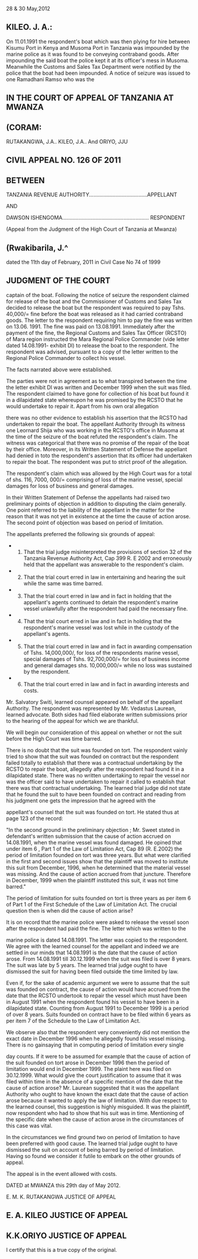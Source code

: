 28 &amp; 30 May,2012

## KILEO. J. A.:

On  11.01.1991  the  respondent's  boat  which  was  then plying  for  hire between Kisumu Port in Kenya and Musoma Port in Tanzania was impounded by the marine police as it was  found to be conveying contraband  goods. After impounding the said  boat the  police  kept it at its officer's mess in Musoma. Meanwhile the Customs and Sales Tax Department were notified by the police that the boat had been impounded. A  notice  of  seizure  was  issued  to  one  Ramadhani  Ramso  who  was  the

## IN THE COURT OF APPEAL OF TANZANIA AT MWANZA

## (CORAM:

RUTAKANGWA, J.A.. KILEO, J.A.. And ORIYO, JJU

## CIVIL APPEAL NO. 126 OF 2011

## BETWEEN

TANZANIA REVENUE AUTHORITY.......................................APPELLANT

AND

DAWSON ISHENGOMA.......................................................... RESPONDENT

(Appeal from the Judgment of the High Court of Tanzania at Mwanza)

## (Rwakibarila, J.^

dated the 11th   day of February, 2011 in Civil Case No 74 of 1999

## JUDGMENT OF THE COURT

captain of the boat.  Following the notice of seizure the respondent claimed for  release  of the  boat  and  the  Commissioner  of Customs  and  Sales Tax decided to  release the  boat but the respondent was required to  pay Tshs. 40,000/=  fine  before the  boat was  released as  it  had  carried  contraband goods.  The  letter  to  the  respondent  requiring  him  to  pay  the  fine  was written  on  13.06.  1991.  The  fine  was  paid  on  13.08.1991.  Immediately after the payment of the fine, the Regional Customs and Sales Tax Officer (RCSTO)  of  Mara  region  instructed  the  Mara  Regional  Police  Commander (vide  letter  dated 14.08.1991-  exhibit  Dl)  to  release  the  boat  to  the respondent. The respondent was advised,  pursuant to a copy of the  letter written to the Regional Police Commander to collect his vessel.

The facts narrated above were established.

The parties were not in agreement as to what transpired between the time the  letter  exhibit  Dl  was  written  and  December  1999  when  the  suit was filed.  The  respondent claimed  to  have  gone  for  collection  of  his  boat  but found  it in  a  dilapidated  state whereupon  he was  promised  by the  RCSTO that  he  would  undertake  to  repair  it.  Apart  from  his  own  oral  allegation

there was no other evidence to establish  his assertion that the RCSTO had undertaken to  repair the  boat. The appellant Authority through  its witness one  Leornard  Shija  who  was working  in  the  RCSTO's office  in  Musoma  at the  time  of  the  seizure  of  the  boat  refuted  the  respondent's  claim.  The witness was categorical that there was no promise of the repair of the boat by their office.  Moreover,  in  its Written Statement of Defense the appellant had denied in toto the respondent's assertion that its officer had undertaken  to  repair  the  boat.  The  respondent was  put to  strict  proof of the allegation.

The  respondent's  claim  which  was  allowed  by  the  High  Court  was  for  a total  of  shs. 116,  7000,  000/=  comprising  of  loss  of  the  marine  vessel, special damages for loss of business and general damages.

In their  Written Statement  of  Defense  the  appellants  had raised  two preliminary points of objection  in addition to disputing the claim generally. One  point  referred  to  the  liability  of  the  appellant  in  the  matter  for  the reason  that  it  was  not  yet  in  existence  at  the  time  the  cause  of  action arose. The second point of objection was based on period of limitation.

The appellants preferred the following six grounds of appeal:

- 1.  That the trial  judge misinterpreted the provisions of  section 32 of the  Tanzania  Revenue Authority Act,  Cap  399  R.  E  2002  and erroneously  held  that  the  appellant  was  answerable  to  the respondent's claim.
- 2.  That the trial court erred in law in entertaining and hearing the suit while the same was time barred.
- 3.  That the  trial court erred in law and in fact in  holding that the appellant's  agents  continued  to  detain  the  respondent's  marine vessel unlawfully  after the respondent  had  paid the necessary fine.
- 4.  That the  trial court erred in law and in  fact in  holding that the respondent's marine  vessel was lost while in  the custody of the appellant's agents.
- 5.  That  the trial court  erred  in  law  and  in fact  in awarding compensation  of Tshs.  14,000,000/,  for loss of the  respondents marine vessel, special damages of Tshs.  92,700,000/= for loss of business income and  general damages shs. 10,000,000/= while no loss was sustained  by the respondent.
- 6.  That the trial court erred in law and in fact in awarding interests and costs.

Mr.  Salvatory  Switi,  learned  counsel  appeared  on  behalf  of the  appellant Authority.  The  respondent  was  represented  by  Mr.  Vedastus  Laurean, learned  advocate.  Both  sides  had  filed  elaborate written  submissions  prior to the hearing of the appeal for which we are thankful.

We will  begin  our consideration  of this appeal  on  whether or  not the  suit before the High Court was time barred.

There is no doubt that the suit was founded on tort. The respondent vainly tried  to  show  that  the  suit  was  founded  on  contract  but  the  respondent failed  totally  to  establish  that there  was  a  contractual  undertaking  by the RCSTO to repair the boat, allegedly after the  respondent had found  it in a dilapidated state. There was no written undertaking to repair the vessel nor was the officer said to  have undertaken to repair it called to establish that there  was  that  contractual  undertaking.  The  learned  trial  judge  did  not state that he found the suit to have been founded on contract and reading from  his  judgment  one  gets  the  impression  that  he  agreed  with  the

appellant's  counsel  that the  suit was  founded  on  tort. He  stated  thus  at page 123 of the record:

"In the second ground in the preliminary objection ; Mr. Sweet stated in defendant's written submission that the cause of  action accrued on 14.08.1991,  when the marine vessel was found damaged. He opined that under item 6 , Part 1  of  the Law of  Limitation Act, Cap 89 (R. E.2002) the period of  limitation founded on tort was three years. But what  were  clarified in  the  first and second issues show  that  the plaintiff was moved to institute this suit from December, 1996,  when he determined that the material vessel was missing. And the cause of action  accrued  from  that juncture. Therefore  in  December,  1999 when the plaintiff  instituted this suit, it was not time barred."

The period of limitation for suits founded on tort is three years as per item 6  of  Part  1   of the  First Schedule  of the  Law  of  Limitation  Act.  The  crucial question then is when did the cause of action arise?

It is on  record that the marine police were asked to release the vessel soon after the respondent had  paid the fine. The letter which was written to the

marine police is dated 14.08.1991. The letter was copied to the respondent.  We  agree  with  the  learned  counsel  for  the  appellant  and indeed  we  are  settled  in  our  minds  that  14.08.1991  is  the  date  that  the cause of action  arose.  From  14.08.1991  till  30.12.1999  when  the suit was filed  is over 8 years.  The suit was  late by  5 years. The  learned trial judge ought  to  have  dismissed  the  suit  for  having  been  filed  outside  the  time limited by law.

Even  if,  for  the  sake  of academic  argument we  were  to  assume  that the suit was founded on contract, the cause of action would have accrued from the  date that the  RCSTO  undertook to  repair the vessel  which  must  have been in August 1991 when the respondent found his vessel to have been in a  dilapidated  state.  Counting  from  August  1991  to  December  1999  is  a period of over 8 years.  Suits founded on contract have to be filed within  6 years as per item 7 of the Schedule to the Law of Limitation Act.

We observe also that the respondent very conveniently did not mention the exact date in  December  1996 when  he allegedly found  his vessel  missing. There  is  no gainsaying  that  in  computing  period  of  limitation  every single

day counts.  If it were to  be assumed for example that the cause of action of the  suit  founded  on  tort  arose  in  December  1996  then  the  period  of limitation  would  end  in December  1999.  The  plaint  here  was  filed  on 30.12.1999.  What would  give the court justification  to assume that it was filed  within  time  in  the  absence of a  specific  mention  of the  date that the cause  of  action  arose?  Mr.  Laurean  suggested  that  it  was  the  appellant Authority who ought to have known the exact date that the cause of action arose because it wanted to apply the law of limitation. With due respect to the learned counsel, this suggestion is highly misguided. It was  the plaintiff, now  respondent  who  had  to  show  that  his  suit  was  in  time. Mentioning  of  the  specific  date  when  the  cause  of  action  arose  in  the circumstances of this case was vital.

In  the  circumstances  we  find  ground  two  on  period  of  limitation  to  have been  preferred  with  good  cause.  The  learned  trial  judge  ought  to  have dismissed  the  suit  on  account  of  being  barred  by  period  of  limitation. Having  so  found  we  consider  it futile  to  embark  on  the  other  grounds of appeal.

The appeal is in the event allowed with costs.

DATED at MWANZA this 29th  day of May 2012.

E.  M.  K.  RUTAKANGWA JUSTICE OF APPEAL

## E. A. KILEO JUSTICE OF APPEAL

## K.K.ORIYO JUSTICE OF APPEAL

I certify that this is a true copy of the original.

<!-- image -->